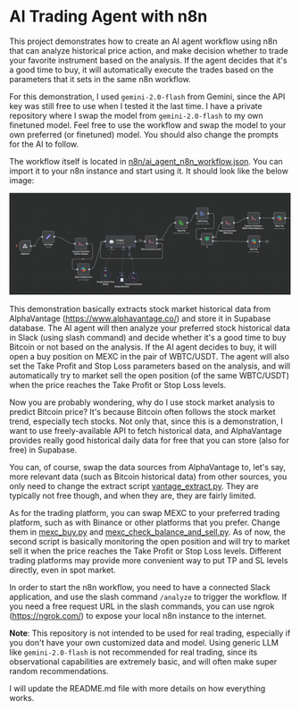 # AI Trading Agent with n8n

This project demonstrates how to create an AI agent workflow using n8n that can analyze historical price action, and make decision whether to trade your favorite instrument based on the analysis. If the agent decides that it's a good time to buy, it will automatically execute the trades based on the parameters that it sets in the same n8n workflow.

For this demonstration, I used `gemini-2.0-flash` from Gemini, since the API key was still free to use when I tested it the last time. I have a private repository where I swap the model from `gemini-2.0-flash` to my own finetuned model. Feel free to use the workflow and swap the model to your own preferred (or finetuned) model. You should also change the prompts for the AI to follow. 

The workflow itself is located in [n8n/ai_agent_n8n_workflow.json](n8n/ai_agent_n8n_workflow.json). You can import it to your n8n instance and start using it. It should look like the below image:

![Workflow in n8n](n8n/workflow.png)

This demonstration basically extracts stock market historical data from AlphaVantage (https://www.alphavantage.co/) and store it in Supabase database. The AI agent will then analyze your preferred stock historical data in Slack (using slash command) and decide whether it's a good time to buy Bitcoin or not based on the analysis. If the AI agent decides to buy, it will open a buy position on MEXC in the pair of WBTC/USDT. The agent will also set the Take Profit and Stop Loss parameters based on the analysis, and will automatically try to market sell the open position (of the same WBTC/USDT) when the price reaches the Take Profit or Stop Loss levels.

Now you are probably wondering, why do I use stock market analysis to predict Bitcoin price? It's because Bitcoin often follows the stock market trend, especially tech stocks. Not only that, since this is a demonstration, I want to use freely-available API to fetch historical data, and AlphaVantage provides really good historical daily data for free that you can store (also for free) in Supabase. 

You can, of course, swap the data sources from AlphaVantage to, let's say, more relevant data (such as Bitcoin historical data) from other sources, you only need to change the extract script [vantage_extract.py](vantage_extract.py). They are typically not free though, and when they are, they are fairly limited.

As for the trading platform, you can swap MEXC to your preferred trading platform, such as with Binance or other platforms that you prefer. Change them in [mexc_buy.py](mexc_buy.py) and [mexc_check_balance_and_sell.py](mexc_check_balance_and_sell.py). As of now, the second script is basically monitoring the open position and will try to market sell it when the price reaches the Take Profit or Stop Loss levels. Different trading platforms may provide more convenient way to put TP and SL levels directly, even in spot market.

In order to start the n8n workflow, you need to have a connected Slack application, and use the slash command `/analyze` to trigger the workflow. If you need a free request URL in the slash commands, you can use ngrok (https://ngrok.com/) to expose your local n8n instance to the internet.


**Note**: This repository is not intended to be used for real trading, especially if you don't have your own customized data and model. Using generic LLM like `gemini-2.0-flash` is not recommended for real trading, since its observational capabilities are extremely basic, and will often make super random recommendations.

I will update the README.md file with more details on how everything works.